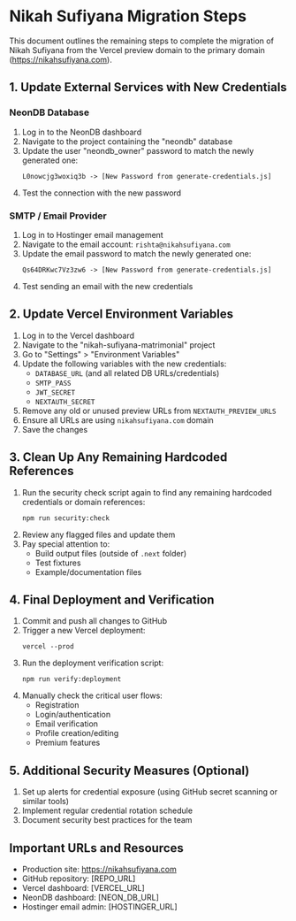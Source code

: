 # Nikah Sufiyana Migration Steps

This document outlines the remaining steps to complete the migration of Nikah Sufiyana from the Vercel preview domain to the primary domain (https://nikahsufiyana.com).

## 1. Update External Services with New Credentials

### NeonDB Database

1. Log in to the NeonDB dashboard
2. Navigate to the project containing the "neondb" database
3. Update the user "neondb_owner" password to match the newly generated one:
   ```
   L0nowcjg3woxiq3b -> [New Password from generate-credentials.js]
   ```
4. Test the connection with the new password

### SMTP / Email Provider

1. Log in to Hostinger email management
2. Navigate to the email account: `rishta@nikahsufiyana.com`
3. Update the email password to match the newly generated one:
   ```
   Qs64DRKwc7Vz3zw6 -> [New Password from generate-credentials.js]
   ```
4. Test sending an email with the new credentials

## 2. Update Vercel Environment Variables

1. Log in to the Vercel dashboard
2. Navigate to the "nikah-sufiyana-matrimonial" project
3. Go to "Settings" > "Environment Variables"
4. Update the following variables with the new credentials:
   - `DATABASE_URL` (and all related DB URLs/credentials)
   - `SMTP_PASS`
   - `JWT_SECRET`
   - `NEXTAUTH_SECRET`
5. Remove any old or unused preview URLs from `NEXTAUTH_PREVIEW_URLS`
6. Ensure all URLs are using `nikahsufiyana.com` domain
7. Save the changes

## 3. Clean Up Any Remaining Hardcoded References

1. Run the security check script again to find any remaining hardcoded credentials or domain references:
   ```
   npm run security:check
   ```
2. Review any flagged files and update them
3. Pay special attention to:
   - Build output files (outside of `.next` folder)
   - Test fixtures
   - Example/documentation files

## 4. Final Deployment and Verification

1. Commit and push all changes to GitHub
2. Trigger a new Vercel deployment:
   ```
   vercel --prod
   ```
3. Run the deployment verification script:
   ```
   npm run verify:deployment
   ```
4. Manually check the critical user flows:
   - Registration
   - Login/authentication
   - Email verification
   - Profile creation/editing
   - Premium features

## 5. Additional Security Measures (Optional)

1. Set up alerts for credential exposure (using GitHub secret scanning or similar tools)
2. Implement regular credential rotation schedule
3. Document security best practices for the team

## Important URLs and Resources

- Production site: https://nikahsufiyana.com
- GitHub repository: [REPO_URL]
- Vercel dashboard: [VERCEL_URL]
- NeonDB dashboard: [NEON_DB_URL]
- Hostinger email admin: [HOSTINGER_URL]
